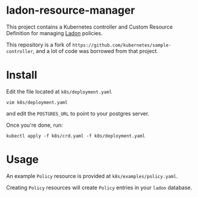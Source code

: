 # ladon-resource-manager

This project contains a Kubernetes controller and Custom Resource Definition for managing [Ladon](https://github.com/ory/ladon) policies.

This repository is a fork of `https://github.com/kubernetes/sample-controller`, and a lot of code was borrowed from that project.

# Install

Edit the file located at `k8s/deployment.yaml`

```
vim k8s/deployment.yaml
```

and edit the `POSTGRES_URL` to point to your postgres server.

Once you're done, run:

```
kubectl apply -f k8s/crd.yaml -f k8s/deployment.yaml
```

# Usage

An example `Policy` resource is provided at `k8s/examples/policy.yaml`.

Creating `Policy` resources will create `Policy` entries in your `ladon` database.
